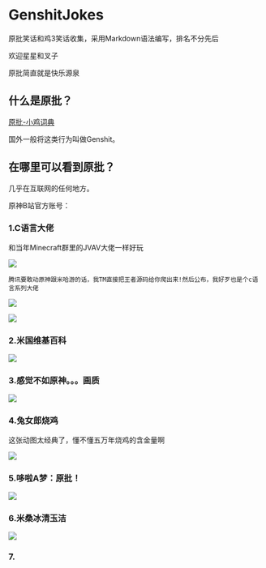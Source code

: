 # GenshitJokes
 原批笑话和鸡3笑话收集，采用Markdown语法编写，排名不分先后
 
欢迎星星和叉子

原批简直就是快乐源泉

## 什么是原批？

<a href="https://jikipedia.com/definition/baidu_qa/458907976" target="_blank">原批-小鸡词典</a>

国外一般将这类行为叫做Genshit。

## 在哪里可以看到原批？

几乎在互联网的任何地方。

原神B站官方账号：

### 1.C语言大佬

和当年Minecraft群里的JVAV大佬一样好玩

![](https://github.com/DreamingCats/GenshitJokes/raw/main/images/C语言大佬.jpg)

```
腾讯要敢动原神跟米哈游的话，我TM直接把王者源码给你爬出来!然后公布，我好歹也是个c语言系列大佬
```

![](https://github.com/DreamingCats/GenshitJokes/raw/main/images/C动万象.gif)

![](https://github.com/DreamingCats/GenshitJokes/raw/main/images/你永远想不到谁是乐子人.jpg)

### 2.米国维基百科

![](https://github.com/DreamingCats/GenshitJokes/raw/main/images/米国维基百科.jpg)

### 3.感觉不如原神。。。画质

![](https://github.com/DreamingCats/GenshitJokes/raw/main/images/感觉画质不如原神.jpg)

### 4.兔女郎烧鸡

这张动图太经典了，懂不懂五万年烧鸡的含金量啊

![](https://github.com/DreamingCats/GenshitJokes/raw/main/images/兔女郎烧鸡.gif)

### 5.哆啦A梦：原批！

![](https://github.com/DreamingCats/GenshitJokes/raw/main/images/哆啦A梦：原批.gif)

### 6.米桑冰清玉洁

![](https://github.com/DreamingCats/GenshitJokes/raw/main/images/原批眼中的鸡场.jpg)

### 7.
